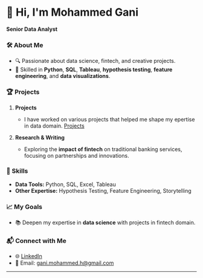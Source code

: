 # 👋 Hi, I'm **Mohammed Gani**  
**Senior Data Analyst**

### 🛠 About Me
- 🔍 Passionate about data science, fintech, and creative projects.  
- 🧠 Skilled in **Python**, **SQL**, **Tableau**, **hypothesis testing**, **feature engineering**, and **data visualizations**. 


### 🏆 Projects 
1. **Projects**  
   - I have worked on various projects that helped me shape my epertise in data domain. [Projects](https://github.com/mohammedganih/portfolio-guide)

2. **Research & Writing**  
   - Exploring the **impact of fintech** on traditional banking services, focusing on partnerships and innovations.  


### 🌟 Skills  
- **Data Tools:** Python, SQL, Excel, Tableau
- **Other Expertise:** Hypothesis Testing, Feature Engineering, Storytelling  


### 📈 My Goals  
- 📚 Deepen my expertise in **data science** with projects in fintech domain.  


### 📬 Connect with Me  
- 🌐 [LinkedIn](https://linkedin.com/in/mohammedganih)     
- 📧 Email: gani.mohammed.h@gmail.com  

---
